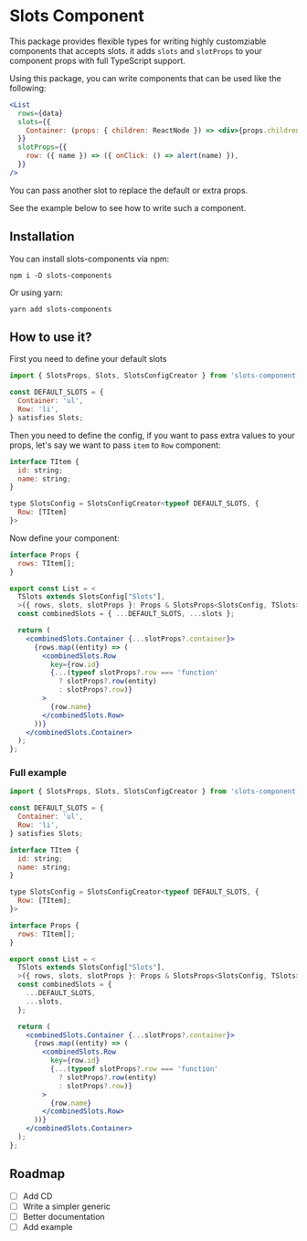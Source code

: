 # Slots Component

This package provides flexible types for writing highly customziable components that accepts slots. it adds `slots` and `slotProps` to your component props with full TypeScript support.

Using this package, you can write components that can be used like the following:

```jsx
<List
  rows={data}
  slots={{
    Container: (props: { children: ReactNode }) => <div>{props.children}</div>,
  }}
  slotProps={{
    row: ({ name }) => ({ onClick: () => alert(name) }),
  }}
/>
```

You can pass another slot to replace the default or extra props.

See the example below to see how to write such a component.

## Installation

You can install slots-components via npm:

`npm i -D slots-components`

Or using yarn:

`yarn add slots-components`

## How to use it?

First you need to define your default slots

```jsx
import { SlotsProps, Slots, SlotsConfigCreator } from 'slots-component';

const DEFAULT_SLOTS = {
  Container: 'ul',
  Row: 'li',
} satisfies Slots;
```

Then you need to define the config, if you want to pass extra values to your props, let's say we want to pass `item` to `Row` component:

```jsx
interface TItem {
  id: string;
  name: string;
}

type SlotsConfig = SlotsConfigCreator<typeof DEFAULT_SLOTS, {
  Row: [TItem]
}>
```

Now define your component:

```jsx
interface Props {
  rows: TItem[];
}

export const List = <
  TSlots extends SlotsConfig["Slots"],
  >({ rows, slots, slotProps }: Props & SlotsProps<SlotsConfig, TSlots>) => {
  const combinedSlots = { ...DEFAULT_SLOTS, ...slots };

  return (
    <combinedSlots.Container {...slotProps?.container}>
      {rows.map((entity) => (
        <combinedSlots.Row
          key={row.id}
          {...(typeof slotProps?.row === 'function'
            ? slotProps?.row(entity)
            : slotProps?.row)}
        >
          {row.name}
        </combinedSlots.Row>
      ))}
    </combinedSlots.Container>
  );
};
```

### Full example

```jsx
import { SlotsProps, Slots, SlotsConfigCreator } from 'slots-component';

const DEFAULT_SLOTS = {
  Container: 'ul',
  Row: 'li',
} satisfies Slots;

interface TItem {
  id: string;
  name: string;
}

type SlotsConfig = SlotsConfigCreator<typeof DEFAULT_SLOTS, {
  Row: [TItem];
}>

interface Props {
  rows: TItem[];
}

export const List = <
  TSlots extends SlotsConfig["Slots"],
  >({ rows, slots, slotProps }: Props & SlotsProps<SlotsConfig, TSlots>) => {
  const combinedSlots = {
    ...DEFAULT_SLOTS,
    ...slots,
  };

  return (
    <combinedSlots.Container {...slotProps?.container}>
      {rows.map((entity) => (
        <combinedSlots.Row
          key={row.id}
          {...(typeof slotProps?.row === 'function'
            ? slotProps?.row(entity)
            : slotProps?.row)}
        >
          {row.name}
        </combinedSlots.Row>
      ))}
    </combinedSlots.Container>
  );
};
```

## Roadmap

- [ ] Add CD
- [ ] Write a simpler generic
- [ ] Better documentation
- [ ] Add example
